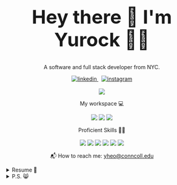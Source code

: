 
<h1 align="center" style= "font-size: 50px;"> Hey there 👋 I'm Yurock 👨‍💻 </h1>

<p align= "center"> A software and full stack developer from NYC. </p>

  
<p align="center">
  <a href="https://www.linkedin.com/in/yurock-heo-8599a3179/">
  <img src ="https://img.shields.io/badge/LinkedIn-0077B5?style=for-the-badge&logo=linkedin&logoColor=white" alt="linkedin">
</a>
  &nbsp
  <a href="https://www.linkedin.com/in/yurock-heo-8599a3179/](https://www.instagram.com/yurock_heo/">
  <img src ="https://img.shields.io/badge/Instagram-E4405F?style=for-the-badge&logo=instagram&logoColor=white" alt="instagram">
</a>
  </br>
  </br>
   <img src ="https://github-readme-stats.vercel.app/api?username=yurockheo">
 </p>

 <p align="center"> My workspace 💻 </p>
 <p align="center">
  <img src ="https://img.shields.io/badge/mac%20os-000000?style=for-the-badge&logo=apple&logoColor=white">
   <img src ="https://img.shields.io/badge/Apple%20laptop-333333?style=for-the-badge&logo=apple&logoColor=white">
  <img src ="https://img.shields.io/badge/Intel%20Core_i7_10th-0071C5?style=for-the-badge&logo=intel&logoColor=white">
 </p>

<p align="center">
  Proficient Skills 🤹🏼
  </br>
  </br>
  <img src ="https://img.shields.io/badge/Python-FFD43B?style=for-the-badge&logo=python&logoColor=blue">
    <img src ="https://img.shields.io/badge/Java-ED8B00?style=for-the-badge&logo=java&logoColor=white">
    <img src ="https://img.shields.io/badge/TensorFlow-FF6F00?style=for-the-badge&logo=TensorFlow&logoColor=white">
    <img src ="https://img.shields.io/badge/C%23-239120?style=for-the-badge&logo=c-sharp&logoColor=white">
    <img src ="https://img.shields.io/badge/Laravel-FF2D20?style=for-the-badge&logo=laravel&logoColor=white">
    <img src ="https://img.shields.io/badge/Django-092E20?style=for-the-badge&logo=django&logoColor=green">
</p>

<p align="center">
  📬 How to reach me: <a href= "yheo@conncoll.edu">yheo@conncoll.edu</a>


<details>
  <summary> Resume 📝 </summary>
  <br>
    <h2> Education</h2>
    <ul>
      <li>📖 Computer Science and Mathematics <br> 🗓️ 2019 - 2023 <br> 📍 Connecticut College - Connecticut, USA </li>
  </ul>
  <h2> Experience</h2>
<ul>
        <li>📖 Back End Developer <br> 🗓️ 2022 - moment <br> 📍 <b>Ncor</b> - New Jersey, USA </li>
      </ul>
  <ul>
    <li>📖 Game Developer <br> 🗓️ 2022 - jun/2022 <br> 📍<b>JY Gaming</b> - Connecticut, USA </li>
      </ul>
      <ul>
        <li>📖 Researcher <br> 🗓️ 2020 - 2021 <br> 📍 <b>Connecticut College</b> - Connecticut, USA </li>
      </ul>
      <ul>
        <li>📖 Language Tutor  <br> 🗓️ 2020 - dec/2020 <br> 📍 <b>CISLA</b> - Connecticut, USA </li>
      </ul>
      
</details>

<details>
  <summary> P.S. 😸 </summary>
  </p>
</br>

  I also enjoy playing games like League of lengends, Valorant, OW ... and more. </br>So let me know if you want to play together! 😃🎮


<p align="center">
  <img src ="https://img.shields.io/badge/Battle.net-000?style=for-the-badge&logo=battle.net&logoColor=148EFF" alt="Riot Games"> &nbsp <img src ="https://img.shields.io/badge/Riot_Games-D32936?style=for-the-badge&logo=riot-games&logoColor=white" alt="Riot Games">
</p>

<p align="center">SODA#11301
 &nbsp    &nbsp IRock#0823
</p>
</details>

